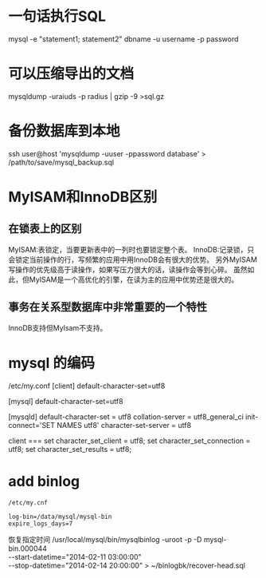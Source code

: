 # 一句话执行SQL
mysql -e "statement1; statement2"  dbname -u username -p password

# 可以压缩导出的文档
mysqldump -uraiuds -p radius | gzip -9 >sql.gz

# 备份数据库到本地
ssh user@host 'mysqldump -uuser -ppassword database' > /path/to/save/mysql_backup.sql

# MyISAM和InnoDB区别
## 在锁表上的区别
MyISAM:表锁定，当要更新表中的一列时也要锁定整个表。
InnoDB:记录锁，只会锁定当前操作的行，写频繁的应用中用InnoDB会有很大的优势。
另外MyISAM写操作的优先级高于读操作，如果写压力很大的话，读操作会等到心碎。
虽然如此，但MyISAM是一个高优化的引擎，在读为主的应用中优势还是很大的。

## 事务在关系型数据库中非常重要的一个特性
InnoDB支持但MyIsam不支持。

# mysql 的编码
/etc/my.conf
[client]
default-character-set=utf8

[mysql]
default-character-set=utf8


[mysqld]
default-character-set = utf8
collation-server = utf8_general_ci
init-connect='SET NAMES utf8'
character-set-server = utf8

client ===
set character_set_client = utf8;
set character_set_connection = utf8;
set character_set_results = utf8;

# add binlog
`/etc/my.cnf`
```
log-bin=/data/mysql/mysql-bin
expire_logs_days=7
```
恢复指定时间
/usr/local/mysql/bin/mysqlbinlog -uroot -p -D mysql-bin.000044  \
--start-datetime="2014-02-11 03:00:00" \
--stop-datetime="2014-02-14 20:00:00" > ~/binlogbk/recover-head.sql

